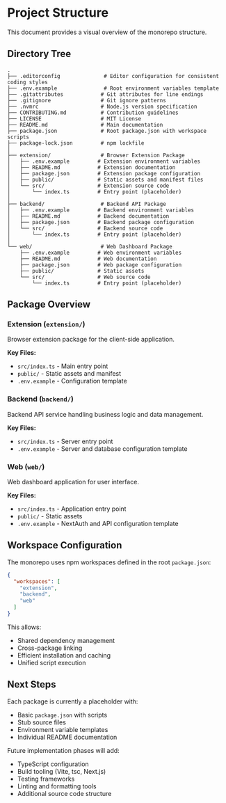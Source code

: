 # Project Structure

This document provides a visual overview of the monorepo structure.

## Directory Tree

```
.
├── .editorconfig              # Editor configuration for consistent coding styles
├── .env.example               # Root environment variables template
├── .gitattributes            # Git attributes for line endings
├── .gitignore                # Git ignore patterns
├── .nvmrc                    # Node.js version specification
├── CONTRIBUTING.md           # Contribution guidelines
├── LICENSE                   # MIT License
├── README.md                 # Main documentation
├── package.json              # Root package.json with workspace scripts
├── package-lock.json         # npm lockfile
│
├── extension/                # Browser Extension Package
│   ├── .env.example         # Extension environment variables
│   ├── README.md            # Extension documentation
│   ├── package.json         # Extension package configuration
│   ├── public/              # Static assets and manifest files
│   └── src/                 # Extension source code
│       └── index.ts         # Entry point (placeholder)
│
├── backend/                  # Backend API Package
│   ├── .env.example         # Backend environment variables
│   ├── README.md            # Backend documentation
│   ├── package.json         # Backend package configuration
│   └── src/                 # Backend source code
│       └── index.ts         # Entry point (placeholder)
│
└── web/                      # Web Dashboard Package
    ├── .env.example         # Web environment variables
    ├── README.md            # Web documentation
    ├── package.json         # Web package configuration
    ├── public/              # Static assets
    └── src/                 # Web source code
        └── index.ts         # Entry point (placeholder)
```

## Package Overview

### Extension (`extension/`)
Browser extension package for the client-side application.

**Key Files:**
- `src/index.ts` - Main entry point
- `public/` - Static assets and manifest
- `.env.example` - Configuration template

### Backend (`backend/`)
Backend API service handling business logic and data management.

**Key Files:**
- `src/index.ts` - Server entry point
- `.env.example` - Server and database configuration template

### Web (`web/`)
Web dashboard application for user interface.

**Key Files:**
- `src/index.ts` - Application entry point
- `public/` - Static assets
- `.env.example` - NextAuth and API configuration template

## Workspace Configuration

The monorepo uses npm workspaces defined in the root `package.json`:

```json
{
  "workspaces": [
    "extension",
    "backend",
    "web"
  ]
}
```

This allows:
- Shared dependency management
- Cross-package linking
- Efficient installation and caching
- Unified script execution

## Next Steps

Each package is currently a placeholder with:
- Basic `package.json` with scripts
- Stub source files
- Environment variable templates
- Individual README documentation

Future implementation phases will add:
- TypeScript configuration
- Build tooling (Vite, tsc, Next.js)
- Testing frameworks
- Linting and formatting tools
- Additional source code structure
